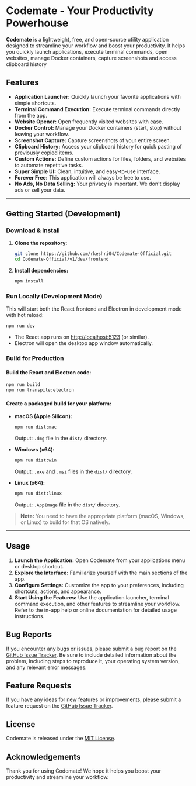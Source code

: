 # **Codemate - Your Productivity Powerhouse**

**Codemate** is a lightweight, free, and open-source utility application designed to streamline your workflow and boost your productivity. It helps you quickly launch applications, execute terminal commands, open websites, manage Docker containers, capture screenshots and access clipboard history

## **Features**

* **Application Launcher:** Quickly launch your favorite applications with simple shortcuts.  
* **Terminal Command Execution:** Execute terminal commands directly from the app.  
* **Website Opener:** Open frequently visited websites with ease.  
* **Docker Control:** Manage your Docker containers (start, stop) without leaving your workflow.  
* **Screenshot Capture:** Capture screenshots of your entire screen.  
* **Clipboard History:** Access your clipboard history for quick pasting of previously copied items.  
* **Custom Actions:** Define custom actions for files, folders, and websites to automate repetitive tasks.  
* **Super Simple UI:** Clean, intuitive, and easy-to-use interface.  
* **Forever Free:** This application will always be free to use.  
* **No Ads, No Data Selling:** Your privacy is important. We don't display ads or sell your data.

---

## **Getting Started (Development)**

### **Download & Install**

1. **Clone the repository:**
   ```sh
   git clone https://github.com/rkeshri04/Codemate-Official.git
   cd Codemate-Official/v1/dev/frontend
   ```

2. **Install dependencies:**
   ```sh
   npm install
   ```

### **Run Locally (Development Mode)**

This will start both the React frontend and Electron in development mode with hot reload:

```sh
npm run dev
```

- The React app runs on [http://localhost:5123](http://localhost:5123) (or similar).
- Electron will open the desktop app window automatically.

### **Build for Production**

#### **Build the React and Electron code:**

```sh
npm run build
npm run transpile:electron
```

#### **Create a packaged build for your platform:**

- **macOS (Apple Silicon):**
  ```sh
  npm run dist:mac
  ```
  Output: `.dmg` file in the `dist/` directory.

- **Windows (x64):**
  ```sh
  npm run dist:win
  ```
  Output: `.exe` and `.msi` files in the `dist/` directory.

- **Linux (x64):**
  ```sh
  npm run dist:linux
  ```
  Output: `.AppImage` file in the `dist/` directory.

> **Note:** You need to have the appropriate platform (macOS, Windows, or Linux) to build for that OS natively.

---

## **Usage**

1. **Launch the Application:** Open Codemate from your applications menu or desktop shortcut.  
2. **Explore the Interface:** Familiarize yourself with the main sections of the app.  
3. **Configure Settings:** Customize the app to your preferences, including shortcuts, actions, and appearance.  
4. **Start Using the Features:** Use the application launcher, terminal command execution, and other features to streamline your workflow. Refer to the in-app help or online documentation for detailed usage instructions.

## **Bug Reports**

If you encounter any bugs or issues, please submit a bug report on the [GitHub Issue Tracker](https://github.com/rkeshri04/Codemate-Official/issues). Be sure to include detailed information about the problem, including steps to reproduce it, your operating system version, and any relevant error messages.

## **Feature Requests**

If you have any ideas for new features or improvements, please submit a feature request on the [GitHub Issue Tracker](https://github.com/rkeshri04/Codemate-Official/issues).

## **License**

Codemate is released under the [MIT License](https://opensource.org/licenses/MIT).

## **Acknowledgements**

Thank you for using Codemate\! We hope it helps you boost your productivity and streamline your workflow.